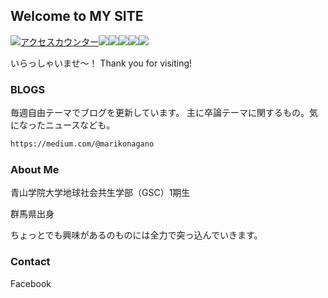 ## Welcome to MY SITE

<!--タグはここから--><a href="http://www.rays-counter.com/"><img src="http://www.rays-counter.com/d411_f6_231/5b28c43192109/" alt="アクセスカウンター" border="0"></a></td></tr><tr><td align="center"><img src="http://www.rays-counter.com/images/counter_01.gif" border="0"><img src="http://www.rays-counter.com/images/counter_02.gif" border="0"><img src="http://www.rays-counter.com/images/counter_03.gif" border="0"><img src="http://www.rays-counter.com/images/counter_04.gif" border="0" ><img src="http://www.rays-counter.com/images/counter_05.gif" border="0"><!--ここまで-->


いらっしゃいませ〜！
Thank you for visiting!

### BLOGS

毎週自由テーマでブログを更新しています。
主に卒論テーマに関するもの。気になったニュースなども。


```markdown
https://medium.com/@marikonagano
```


### About Me

青山学院大学地球社会共生学部（GSC）1期生　

群馬県出身

ちょっとでも興味があるのものには全力で突っ込んでいきます。



### Contact

Facebook
